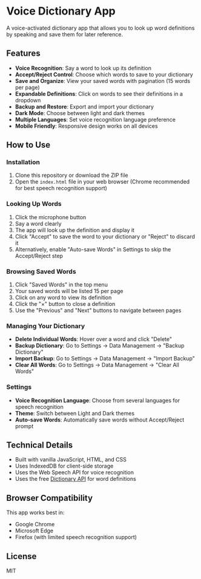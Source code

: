 # Voice Dictionary App

A voice-activated dictionary app that allows you to look up word definitions by speaking and save them for later reference.

## Features

- **Voice Recognition**: Say a word to look up its definition
- **Accept/Reject Control**: Choose which words to save to your dictionary
- **Save and Organize**: View your saved words with pagination (15 words per page)
- **Expandable Definitions**: Click on words to see their definitions in a dropdown
- **Backup and Restore**: Export and import your dictionary
- **Dark Mode**: Choose between light and dark themes
- **Multiple Languages**: Set voice recognition language preference
- **Mobile Friendly**: Responsive design works on all devices

## How to Use

### Installation

1. Clone this repository or download the ZIP file
2. Open the `index.html` file in your web browser (Chrome recommended for best speech recognition support)

### Looking Up Words

1. Click the microphone button
2. Say a word clearly
3. The app will look up the definition and display it
4. Click "Accept" to save the word to your dictionary or "Reject" to discard it
5. Alternatively, enable "Auto-save Words" in Settings to skip the Accept/Reject step

### Browsing Saved Words

1. Click "Saved Words" in the top menu
2. Your saved words will be listed 15 per page
3. Click on any word to view its definition
4. Click the "×" button to close a definition
5. Use the "Previous" and "Next" buttons to navigate between pages

### Managing Your Dictionary

- **Delete Individual Words**: Hover over a word and click "Delete"
- **Backup Dictionary**: Go to Settings → Data Management → "Backup Dictionary"
- **Import Backup**: Go to Settings → Data Management → "Import Backup"
- **Clear All Words**: Go to Settings → Data Management → "Clear All Words"

### Settings

- **Voice Recognition Language**: Choose from several languages for speech recognition
- **Theme**: Switch between Light and Dark themes
- **Auto-save Words**: Automatically save words without Accept/Reject prompt

## Technical Details

- Built with vanilla JavaScript, HTML, and CSS
- Uses IndexedDB for client-side storage
- Uses the Web Speech API for voice recognition
- Uses the free [Dictionary API](https://dictionaryapi.dev/) for word definitions

## Browser Compatibility

This app works best in:
- Google Chrome
- Microsoft Edge
- Firefox (with limited speech recognition support)

## License

MIT
